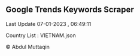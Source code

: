 

## Google Trends Keywords Scraper 
 
Last Update 07-01-2023 , 06:49:11

Country List :
VIETNAM.json



© Abdul Muttaqin 
